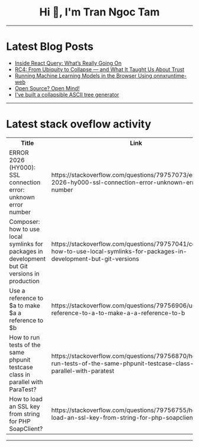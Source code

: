 <h1 align="center">Hi 👋, I'm Tran Ngoc Tam</h1>

---

# Latest Blog Posts 
<!-- BLOG-POST-LIST:START -->
- [Inside React Query: What’s Really Going On](https://dev.to/mohamad_msalme_38f2508ea2/inside-react-query-whats-really-going-on-31md)
- [RC4: From Ubiquity to Collapse — and What It Taught Us About Trust](https://dev.to/dmytro_huz/rc4-from-ubiquity-to-collapse-and-what-it-taught-us-about-trust-45ld)
- [Running Machine Learning Models in the Browser Using onnxruntime-web](https://dev.to/dinakajoy/running-machine-learning-models-in-the-browser-using-onnxruntime-web-3klc)
- [Open Source? Open Mind!](https://dev.to/jongwan93/open-source-open-mind-2k6d)
- [I&#39;ve built a collapsible ASCII tree generator](https://dev.to/mfilipovic/ive-built-a-collapsible-ascii-tree-generator-11m9)
<!-- BLOG-POST-LIST:END -->

---

# Latest stack oveflow activity
<table>
  <tr><th>Title</th><th>Link</th></tr>
  <!-- STACKOVERFLOW:START --><tr><td>ERROR 2026 &lpar;HY000&rpar;: SSL connection error: unknown error number</td><td>https://stackoverflow.com/questions/79757073/error-2026-hy000-ssl-connection-error-unknown-error-number</td></tr><tr><td>Composer: how to use local symlinks for packages in development but Git versions in production</td><td>https://stackoverflow.com/questions/79757041/composer-how-to-use-local-symlinks-for-packages-in-development-but-git-versions</td></tr><tr><td>Use a reference to $a to make $a a reference to $b</td><td>https://stackoverflow.com/questions/79756906/use-a-reference-to-a-to-make-a-a-reference-to-b</td></tr><tr><td>How to run tests of the same phpunit testcase class in parallel with ParaTest?</td><td>https://stackoverflow.com/questions/79756870/how-to-run-tests-of-the-same-phpunit-testcase-class-in-parallel-with-paratest</td></tr><tr><td>How to load an SSL key from string for PHP SoapClient?</td><td>https://stackoverflow.com/questions/79756755/how-to-load-an-ssl-key-from-string-for-php-soapclient</td></tr><!-- STACKOVERFLOW:END -->
</table>

---


